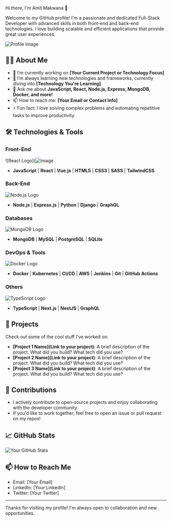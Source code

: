 Hi there, I'm Amit Makwana 👋

Welcome to my GitHub profile! I'm a passionate and dedicated Full-Stack Developer with advanced skills in both front-end and back-end technologies. I love building scalable and efficient applications that provide great user experiences.

![Profile Image](https://your-image-url.) <!-- Optional: add your profile image -->

## 👨‍💻 About Me

- 🔭 I’m currently working on **[Your Current Project or Technology Focus]**
- 🌱 I’m always learning new technologies and frameworks, currently diving into **[Technology You're Learning]**
- 💬 Ask me about **JavaScript, React, Node.js, Express, MongoDB, Docker, and more!**
- 📫 How to reach me: **[Your Email or Contact Info]**
- ⚡ Fun fact: I love solving complex problems and automating repetitive tasks to improve productivity.

## 🛠️ Technologies & Tools

### Front-End
![React Logo](![image](https://github.com/user-attachments/assets/e2f17230-6f75-4e03-ac8e-4e0537f3885a)
- **JavaScript** | **React** | **Vue.js** | **HTML5** | **CSS3** | **SASS** | **TailwindCSS**

### Back-End
![Node.js Logo](https://download.logo.wine/logo/Node.js/Node.js-Logo.wine.png)
- **Node.js** | **Express.js** | **Python** | **Django** | **GraphQL**

### Databases
![MongoDB Logo](https://download.logo.wine/logo/MongoDB/MongoDB-Logo.wine.png)
- **MongoDB** | **MySQL** | **PostgreSQL** | **SQLite**

### DevOps & Tools
![Docker Logo](https://download.logo.wine/logo/Docker_(software)/Docker_(software)-Logo.wine.png)
- **Docker** | **Kubernetes** | **CI/CD** | **AWS** | **Jenkins** | **Git** | **GitHub Actions**

### Others
![TypeScript Logo](https://download.logo.wine/logo/TypeScript/TypeScript-Logo.wine.png)
- **TypeScript** | **Next.js** | **NestJS** | **GraphQL**

## 🔧 Projects

Check out some of the cool stuff I've worked on:

- **[Project 1 Name](Link to your project)**: A brief description of the project. What did you build? What tech did you use?
- **[Project 2 Name](Link to your project)**: A brief description of the project. What did you build? What tech did you use?
- **[Project 3 Name](Link to your project)**: A brief description of the project. What did you build? What tech did you use?

## 🌟 Contributions

- I actively contribute to open-source projects and enjoy collaborating with the developer community.
- If you'd like to work together, feel free to open an issue or pull request on my repos!

## 📈 GitHub Stats

![Your GitHub Stats](https://github-readme-stats.vercel.app/api?username=[your-username]&show_icons=true&hide_title=true&count_private=true&hide=prs&theme=radical)

## 📫 How to Reach Me

- Email: [Your Email]
- LinkedIn: [Your LinkedIn]
- Twitter: [Your Twitter]

---

Thanks for visiting my profile! I'm always open to collaboration and new opportunities.
